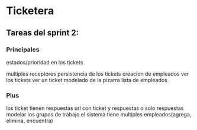 # Ticketera

## Tareas del sprint 2:


### Principales
estados/prioridad en los tickets

multiples receptores
persistencia de los tickets
creacion de empleados
    ver los tickets
    ver un ticket
modelado de la pizarra
    lista de empleados

### Plus
los ticket tienen respuestas
    url con ticket y respuestas o solo respuestas
modelar los grupos de trabajo
el sistema tiene multiples empleados(agrega, elimina, encuentra)